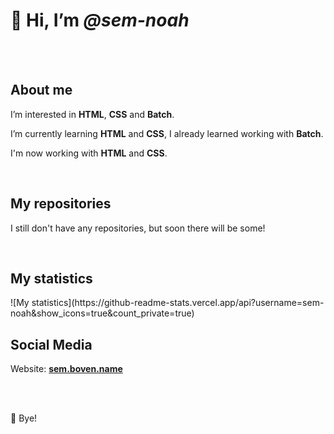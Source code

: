 <html>
  <head>
    <meta name="viewport" content="width=device-width, initial-scale=1.0">
    <meta charset="UTF-8">
  </head>
  
  <body>
    <h1>👋 Hi, I’m <i>@sem-noah</i></h1>
    <br><br>
    <h2>About me</h2>
    <p>I’m interested in <strong>HTML</strong>, <strong>CSS</strong> and <strong>Batch</strong>.</p>
    <p>I’m currently learning <strong>HTML</strong> and <strong>CSS</strong>, I already learned working with <strong>Batch</strong>.</p>
    <p>I'm now working with <strong>HTML</strong> and <strong>CSS</strong>.</p>
    <br>
    <h2>My repositories</h2>
    <p>I still don't have any repositories, but soon there will be some!</p>
    <br>
    <h2>My statistics</h2>
![My statistics](https://github-readme-stats.vercel.app/api?username=sem-noah&show_icons=true&count_private=true) 
    <br>
    <h2>Social Media</h2>
    <p>Website: <a href="https://sem.boven.name"><strong>sem.boven.name</strong></a></p>
    <br><br>
    <p>👋 Bye!</p>
  </body>
</html>
